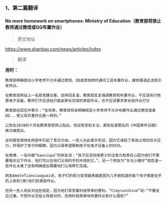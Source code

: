 ### 1、第二篇翻译

#### No more homework on smartphones: Ministry of Education（教育部将禁止教师通过微信或QQ布置作业）

> 原文地址

https://www.shanbay.com/news/articles/lydgx

> 翻译

**用时：**

```
教育部明确提出小学老师不允许通过微信、QQ或其他即时通讯工具布置作业，媒体报道此消息引发热议。

在教育部网站上一名政党建议者，这样回复道，教育部反复强调教育和布置作业，不应该执行依靠电子设备。教师们不应该给只能由家长完成的家庭作业，也不应该要求家长给作业打分

教育部在回应中表示：“在将来，教育部将会明确规定小学老师不允许布置作业通过微信或者QQ...使父母负重的也是一样的。”

公告在2018的十月在教育部官网上贴出，但没有受到关注，直到在星期五的《中国青年日报》再次被提出。

这份报告很快在网民中引起了意见分歧。一些人对此表示欢迎，因为它减轻了来自父母的巨大压力，并保护了孩子的眼睛，因为父母希望限制孩子在电子设备上的时间。

在微博，一名叫做“baoxiopa”的网友说：“孩子应该将用更少的注意力和责任心因为他们不需要每天记下作业，他们可以在他们父母的手机中找到它。”。另一个网友为“东北小猪仔”抱怨道一些作业太难了还有明确提出需要他们父母帮忙完成。

网友AmoteTianxiaoguai说，孩子们的视力变得越来越差因为几乎她知道的每个孩子都是在手机上收到(做)他们的家庭作业。

但另一些人则反对这些规定，因为他们享受着科技带来的便利。“Ccmysunshine”说:“不要反应过激。不把作业交给父母是对的，但用科技简单地布置作业有什么错呢?”
```